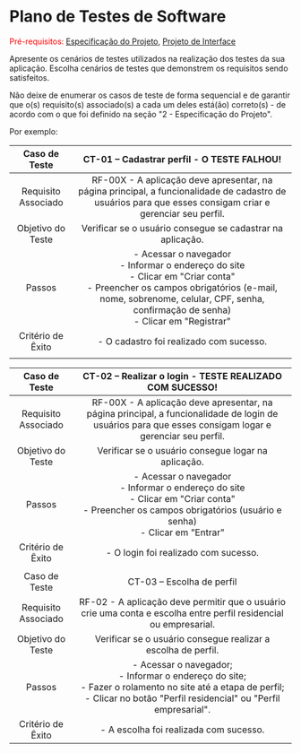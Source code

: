 # Plano de Testes de Software

<span style="color:red">Pré-requisitos: <a href="2-Especificação do Projeto.md"> Especificação do Projeto</a></span>, <a href="3-Projeto de Interface.md"> Projeto de Interface</a>

Apresente os cenários de testes utilizados na realização dos testes da sua aplicação. Escolha cenários de testes que demonstrem os requisitos sendo satisfeitos.

Não deixe de enumerar os casos de teste de forma sequencial e de garantir que o(s) requisito(s) associado(s) a cada um deles está(ão) correto(s) - de acordo com o que foi definido na seção "2 - Especificação do Projeto". 

Por exemplo:
 
| **Caso de Teste** 	| **CT-01 – Cadastrar perfil - O TESTE FALHOU!** 	|
|:---:	|:---:	|
|	Requisito Associado 	| RF-00X - A aplicação deve apresentar, na página principal, a funcionalidade de cadastro de usuários para que esses consigam criar e gerenciar seu perfil. |
| Objetivo do Teste 	| Verificar se o usuário consegue se cadastrar na aplicação. |
| Passos 	| - Acessar o navegador <br> - Informar o endereço do site <br> - Clicar em "Criar conta" <br> - Preencher os campos obrigatórios (e-mail, nome, sobrenome, celular, CPF, senha, confirmação de senha) <br> - Clicar em "Registrar" |
|Critério de Êxito | - O cadastro foi realizado com sucesso. |
|  	|  	|
 
| **Caso de Teste** 	| **CT-02 – Realizar o login - TESTE REALIZADO COM SUCESSO!** 	|
|:---:	|:---:	|
|	Requisito Associado 	| RF-00X - A aplicação deve apresentar, na página principal, a funcionalidade de login de usuários para que esses consigam logar e gerenciar seu perfil. |
| Objetivo do Teste 	| Verificar se o usuário consegue logar na aplicação. |
| Passos 	| - Acessar o navegador <br> - Informar o endereço do site <br> - Clicar em "Criar conta" <br> - Preencher os campos obrigatórios (usuário e senha) <br> - Clicar em "Entrar" |
|Critério de Êxito | - O login foi realizado com sucesso. |
|  	|  	|
| Caso de Teste 	| CT-03 – Escolha de perfil	|
|Requisito Associado | RF-02	- A aplicação deve permitir que o usuário crie uma conta e escolha entre perfil residencial ou empresarial. |
| Objetivo do Teste 	| Verificar se o usuário consegue realizar a escolha de perfil. |
| Passos 	| - Acessar o navegador; <br> - Informar o endereço do site; <br> - Fazer o rolamento no site até a etapa de perfil; <br> - Clicar no botão "Perfil residencial" ou "Perfil empresarial". <br>|
|Critério de Êxito | - A escolha foi realizada com sucesso. |

 
